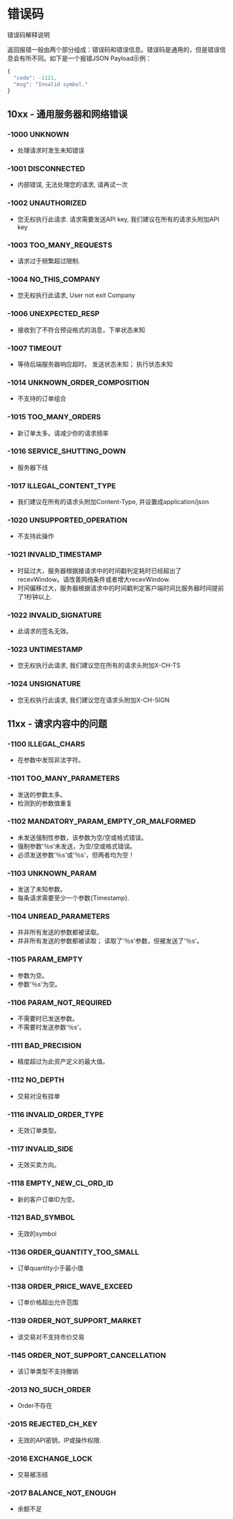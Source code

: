 # 错误码
错误码解释说明

返回报错一般由两个部分组成：错误码和错误信息。错误码是通用的，但是错误信息会有所不同。如下是一个报错JSON Payload示例：
```js
{
  "code": -1121,
  "msg": "Invalid symbol."
}
```

## 10xx - 通用服务器和网络错误

### -1000 UNKNOWN
*   处理请求时发生未知错误

### -1001 DISCONNECTED
*   内部错误, 无法处理您的请求, 请再试一次

### -1002 UNAUTHORIZED
*   您无权执行此请求. 请求需要发送API key, 我们建议在所有的请求头附加API key
    
### -1003 TOO_MANY_REQUESTS
*   请求过于频繁超过限制.

### -1004 NO_THIS_COMPANY
*   您无权执行此请求, User not exit Company

### -1006 UNEXPECTED_RESP
*   接收到了不符合预设格式的消息，下单状态未知

### -1007 TIMEOUT
*   等待后端服务器响应超时。 发送状态未知； 执行状态未知

### -1014 UNKNOWN_ORDER_COMPOSITION
*   不支持的订单组合

### -1015 TOO_MANY_ORDERS
*   新订单太多。请减少你的请求频率
    
### -1016 SERVICE_SHUTTING_DOWN
*   服务器下线

### -1017 ILLEGAL_CONTENT_TYPE
*   我们建议在所有的请求头附加Content-Type, 并设置成application/json
    

### -1020 UNSUPPORTED_OPERATION
*   不支持此操作

### -1021 INVALID_TIMESTAMP
*   时延过大，服务器根据接请求中的时间戳判定耗时已经超出了recevWindow。请改善网络条件或者增大recevWindow.
*   时间偏移过大，服务器根据请求中的时间戳判定客户端时间比服务器时间提前了1秒钟以上.

### -1022 INVALID_SIGNATURE
*   此请求的签名无效。

### -1023 UNTIMESTAMP
*   您无权执行此请求, 我们建议您在所有的请求头附加X-CH-TS

### -1024 UNSIGNATURE
*   您无权执行此请求, 我们建议您在请求头附加X-CH-SIGN

## 11xx - 请求内容中的问题

### -1100 ILLEGAL_CHARS
*   在参数中发现非法字符。

### -1101 TOO_MANY_PARAMETERS
*   发送的参数太多。
*   检测到的参数值重复

### -1102 MANDATORY_PARAM_EMPTY_OR_MALFORMED
*   未发送强制性参数，该参数为空/空或格式错误。
*   强制参数'％s'未发送，为空/空或格式错误。
*   必须发送参数'％s'或'％s'，但两者均为空！

### -1103 UNKNOWN_PARAM
*   发送了未知参数。
*   每条请求需要至少一个参数{Timestamp}.

### -1104 UNREAD_PARAMETERS
*   并非所有发送的参数都被读取。
*   并非所有发送的参数都被读取； 读取了'％s'参数，但被发送了'％s'。

### -1105 PARAM_EMPTY
*   参数为空。
*   参数'％s'为空。

### -1106 PARAM_NOT_REQUIRED
*   不需要时已发送参数。
*   不需要时发送参数'％s'。

### -1111 BAD_PRECISION
*   精度超过为此资产定义的最大值。

### -1112 NO_DEPTH
*   交易对没有挂单

### -1116 INVALID_ORDER_TYPE
*   无效订单类型。

### -1117 INVALID_SIDE
*   无效买卖方向。

### -1118 EMPTY_NEW_CL_ORD_ID
*   新的客户订单ID为空。

### -1121 BAD_SYMBOL
*   无效的symbol

### -1136 ORDER_QUANTITY_TOO_SMALL
*   订单quantity小于最小值

### -1138 ORDER_PRICE_WAVE_EXCEED
*   订单价格超出允许范围

### -1139 ORDER_NOT_SUPPORT_MARKET
*   该交易对不支持市价交易

### -1145 ORDER_NOT_SUPPORT_CANCELLATION
*   该订单类型不支持撤销

### -2013 NO_SUCH_ORDER
*   Order不存在

### -2015 REJECTED_CH_KEY
*   无效的API密钥，IP或操作权限.
    
### -2016 EXCHANGE_LOCK
*   交易被冻结

### -2017 BALANCE_NOT_ENOUGH
*   余额不足